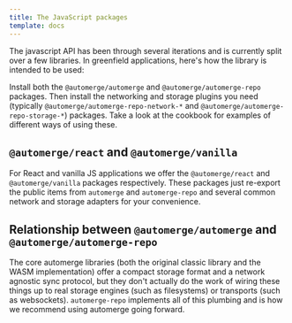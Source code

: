 ```yaml
---
title: The JavaScript packages
template: docs
---
```


The javascript API has been through several iterations and is currently split over a few libraries. In greenfield applications, here's how the library is intended to be used:

Install both the `@automerge/automerge` and `@automerge/automerge-repo` packages. Then install the networking and storage plugins you need (typically `@automerge/automerge-repo-network-*` and `@automerge/automerge-repo-storage-*`) packages. Take a look at the cookbook for examples of different ways of using these.

## `@automerge/react` and `@automerge/vanilla`

For React and vanilla JS applications we offer the `@automerge/react` and `@automerge/vanilla` packages respectively. These packages just re-export the public items from `automerge` and `automerge-repo` and several common network and storage adapters for your convenience.


## Relationship between `@automerge/automerge` and `@automerge/automerge-repo`

The core automerge libraries (both the original classic library and the WASM implementation) offer a compact storage format and a network agnostic sync protocol, but they don't actually do the work of wiring these things up to real storage engines (such as filesystems) or transports (such as websockets). `automerge-repo` implements all of this plumbing and is how we recommend using automerge going forward.
